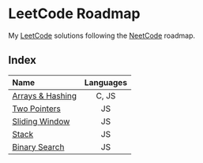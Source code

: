 # LeetCode Roadmap

My [LeetCode](https://leetcode.com/problemset/all/) solutions following the [NeetCode](https://neetcode.io/) roadmap.

## Index

| **Name**                                | **Languages** |
| :-------------------------------------- | :-----------: |
| [Arrays & Hashing](./1-arrays-hashing/) |     C, JS     |
| [Two Pointers](./2-two-pointers/)       |      JS       |
| [Sliding Window](./3-sliding-window/)   |      JS       |
| [Stack](./4-stack/)                     |      JS       |
| [Binary Search](./5-binary-search/)     |      JS       |
